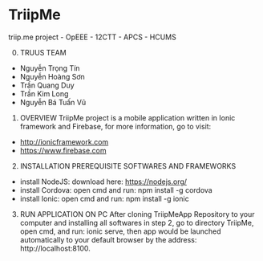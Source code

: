 # TriipMe
triip.me project - OpEEE - 12CTT - APCS - HCUMS

0) TRUUS TEAM
  - Nguyễn Trọng Tín
  - Nguyễn Hoàng Sơn
  - Trần Quang Duy
  - Trần Kim Long
  - Nguyễn Bá Tuấn Vũ

1) OVERVIEW
  TriipMe project is a mobile application written in Ionic framework and Firebase, for more information, go to visit: 
- http://ionicframework.com
- https://www.firebase.com

2) INSTALLATION PREREQUISITE SOFTWARES AND FRAMEWORKS
- install NodeJS: download here: https://nodejs.org/
- install Cordova: open cmd and run: npm install -g cordova
- install Ionic: open cmd and run: npm install -g ionic

3) RUN APPLICATION ON PC
    After cloning TriipMeApp Repository to your computer and installing all softwares in step 2, go to directory TriipMe, open cmd, and run: ionic serve, then app would be launched automatically to your default browser by the address: http://localhost:8100.
  
